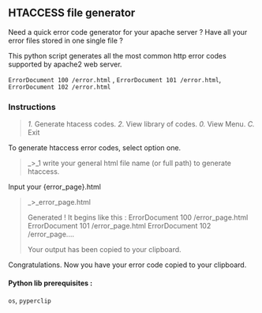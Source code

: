 ## HTACCESS file generator

Need a quick error code generator for your apache server ?
Have all your error files stored in one single file ?

This python script generates all the most common http error codes supported by apache2 web server.

 `ErrorDocument 100 /error.html` , `ErrorDocument 101 /error.html`, `ErrorDocument 102 /error.html`



### Instructions 

>_1._ Generate htacess codes.
>_2._ View library of codes.
>_0._ View Menu.
>_C._ Exit


To generate htaccess error codes, select option one.

> _>_1
> write your general html file name (or full path) to generate htaccess.



Input your {error_page}.html

> _>_error_page.html
>
>  Generated ! It begins like this :
> ErrorDocument 100 /error_page.html
> ErrorDocument 101 /error_page.html
> ErrorDocument 102 /error_page....
>
> Your output has been copied to your clipboard.



Congratulations. Now you have your error code copied to your clipboard.



#### Python lib prerequisites : 

`os`, `pyperclip`

